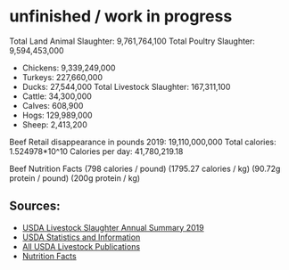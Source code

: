 # unfinished / work in progress






<!-- 
Total red meat production 55.1 billion pounds includes beef, veal, pork, and lamb and mutton. 
Beef production totaled 27.2 billion pounds
Veal production totaled 79.0 million pounds
Pork production totaled 27.7 billion pounds
Lamb and mutton production totaled 153.2 million pounds
Commercial cattle slaughter totaled 33.6 million head

The average live weight was 1,344 pounds
comprised 49.3 percent of the total federally inspected cattle slaughter, heifers 29.7 percent, dairy cows 9.7 percent,
other cows 9.6 percent, and bulls 1.6 percent.

Commercial calf slaughter totaled 587,000 head, 1 percent higher than a year ago with 98.6 percent under federal
inspection. The average live weight was 221 pounds, down 5 pounds from a year earlier.
Commercial hog slaughter totaled 129.9 million head, 4 percent higher than 2018 with 99.5 percent of the hogs
slaughtered under federal inspection. The average live weight was up 2 pounds from last year, at 285 pounds. Barrows
and gilts comprised 97.4 percent of the total federally inspected hog slaughter.
Commercial sheep and lamb slaughter, at 2.32 million head, was up 3 percent from the previous year with federal
inspection comprising 87.0 percent of the total. The average live weight was down 7 pounds from 2018 at 128 pounds.
Lambs and yearlings comprised 94.3 percent of the total federally inspected sheep slaughter. -->

Total Land Animal Slaughter: 9,761,764,100
Total Poultry Slaughter: 9,594,453,000
* Chickens: 9,339,249,000
* Turkeys: 227,660,000
* Ducks: 27,544,000
Total Livestock Slaughter: 167,311,100
* Cattle: 34,300,000
* Calves: 608,900
* Hogs: 129,989,000
* Sheep: 2,413,200

Beef Retail disappearance in pounds 2019: 19,110,000,000
Total calories: 1.524978*10^10
Calories per day: 41,780,219.18


Beef Nutrition Facts
(798 calories / pound)
(1795.27 calories / kg)
(90.72g protein / pound)
(200g protein / kg)

## Sources:
* [USDA Livestock Slaughter Annual Summary 2019](https://downloads.usda.library.cornell.edu/usda-esmis/files/r207tp32d/34850245n/5712mr72x/lsan0420.pdf)
* [USDA Statistics and Information](https://www.ers.usda.gov/topics/animal-products/cattle-beef/statistics-information.aspx)
* [All USDA Livestock Publications](https://usda.library.cornell.edu/concern/publications/r207tp32d)
* [Nutrition Facts](https://www.fatsecret.com/calories-nutrition/usda/ground-beef-(90%25-lean---10%25-fat)?portionid=41288&portionamount=1.000)


